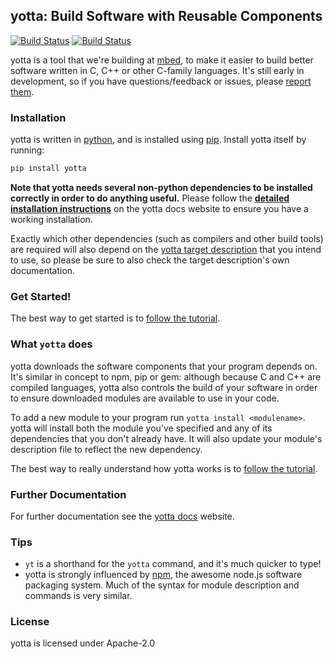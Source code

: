 ## yotta: Build Software with Reusable Components
[![Build Status](https://travis-ci.org/ARMmbed/yotta.svg)](https://travis-ci.org/ARMmbed/yotta)
[![Build Status](https://circleci.com/gh/ARMmbed/yotta.svg?style=svg)](https://circleci.com/gh/ARMmbed/yotta)

yotta is a tool that we're building at [mbed](https://mbed.org), to make it
easier to build better software written in C, C++ or other C-family languages.
It's still early in development, so if you have questions/feedback or issues,
please [report them](https://github.com/ARMmbed/yotta/issues).

### Installation
yotta is written in
[python](https://www.python.org/downloads/release/python-279/), and is
installed using [pip](http://pip.readthedocs.org/en/latest/installing.html).
Install yotta itself by running:

```bash
pip install yotta
```

**Note that yotta needs several non-python dependencies to be installed
correctly in order to do anything useful.** Please follow the **[detailed
installation instructions](http://yottadocs.mbed.com/#installing)** on the
yotta docs website to ensure you have a working installation.

Exactly which other dependencies (such as compilers and other build tools) are
required will also depend on the [yotta target
description](http://yottadocs.mbed.com/tutorial/targets.html) that you intend
to use, so please be sure to also check the target description's own
documentation.

### Get Started!
The best way to get started is to [follow the
tutorial](http://yottadocs.mbed.com/tutorial/tutorial.html).

### What `yotta` does
yotta downloads the software components that your program depends on. It's
similar in concept to npm, pip or gem: although because C and C++ are compiled
languages, yotta also controls the build of your software in order to ensure
downloaded modules are available to use in your code.

To add a new module to your program run `yotta install <modulename>`.  yotta
will install both the module you've specified and any of its dependencies that
you don't already have. It will also update your module's description file to
reflect the new dependency.

The best way to really understand how yotta works is to [follow the
tutorial](http://yottadocs.mbed.com/tutorial/tutorial.html).

### Further Documentation
For further documentation see the [yotta docs](http://yottadocs.mbed.com)
website.

### Tips
 * `yt` is a shorthand for the `yotta` command, and it's much quicker to type!
 * yotta is strongly influenced by [npm](http://npmjs.org), the awesome node.js
   software packaging system. Much of the syntax for module description and
   commands is very similar.

### License
yotta is licensed under Apache-2.0
